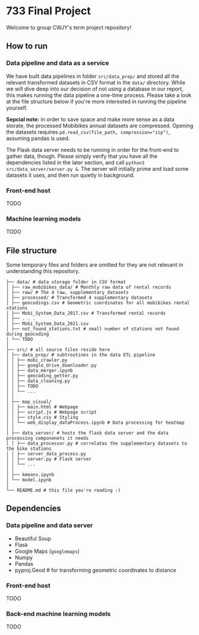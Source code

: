 # 733 Final Project

Welcome to group CWJY's term project repository!

## How to run

### Data pipeline and data as a service

We have built data pipelines in folder ```src/data_prep/``` and stored all the relevant transformed datasets in CSV format in the ```data/``` directory. While we will dive deep into our decision of not using a database in our report, this makes running the data pipeline a one-time process. Please take a look at the file structure below if you're more interested in running the pipeline yourself.

**Sepcial note:** in order to save space and make more sense as a data storate, the processed Mobibikes annual datasets are compressed. Opening the datasets requires ```pd.read_csv(file_path, compression="zip")```, assuming pandas is used.

The Flask data server needs to be running in order for the front-end to gather data, though. Please simply verify that you have all the dependencies listed in the later section, and call ```python3 src/data_server/server.py &```. The server will initially prime and load some datasets it uses, and then run quietly in background. 

### Front-end host
TODO

### Machine learning models
TODO

## File structure

Some temporary files and folders are omitted for they are not relevant in understanding this repository.

    ├── data/ # data storage folder in CSV format
    │ ├── raw_mobibikes_data/ # Monthly raw data of rental records
    │ ├── raw/ # The 4 raw, supplementary datasets
    │ ├── processed/ # Transformed 4 supplementary datasets
    │ ├── geocodings.csv # Geometric coordinates for all mobibikes rental stations
    │ ├── Mobi_System_Data_2017.csv # Transformed rental records
    │ ├── . . . 
    │ ├── Mobi_System_Data_2021.csv
    │ ├── not_found_stations.txt # small number of stations not found during geocoding
    │ └── TODO
    │
    ├── src/ # all source files reside here
    │ ├── data_prep/ # subtroutines in the data ETL pipeline
    │ │ ├── mobi_crawler.py
    │ │ ├── google_drive_downloader.py
    │ │ ├── data_merger.ipynb
    │ │ ├── geocoding_getter.py 
    │ │ ├── data_cleaning.py
    │ │ ├── TODO 
    │ │ └── ... 
    │ │
    │ ├── map_visual/
    │ │ ├── main.html # Webpage
    │ │ ├── script.js # Webpage script
    │ │ ├── style.css # Styling
    │ │ └── web_display_dataProcess.ipynb # Data processing for heatmap
    │ │
    │ ├── data_server/ # hosts the flask data server and the data processing componenets it needs
    │ │ ├── data_processor.py # correlates the supplementary datasets to the bike stations
    │ │ ├── server_data_process.py
    │ │ ├── server.py # Flask server
    │ │ └── ... 
    │ │
    │ ├── kmeans.ipynb
    │ └── model.ipynb
    │
    └── README.md # this file you're reading :)


## Dependencies

### Data pipeline and data server

- Beautiful Soup
- Flask
- Google Maps (```googlemaps```)
- Numpy
- Pandas
- pyproj.Geod # for transforming geometric coordinates to distance

### Front-end host
TODO

### Back-end machine learning models
TODO
